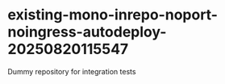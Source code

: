 # existing-mono-inrepo-noport-noingress-autodeploy-20250820115547
Dummy repository for integration tests

